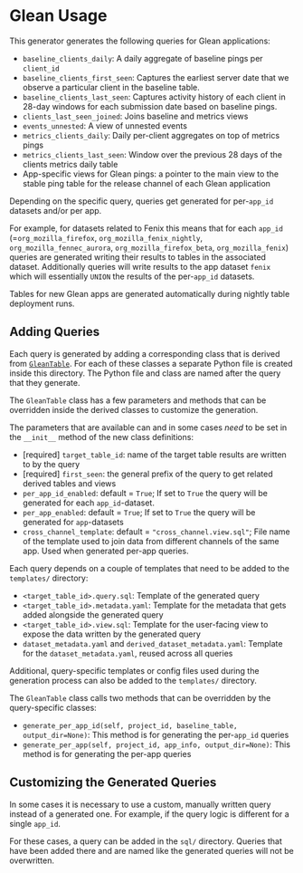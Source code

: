 # Glean Usage

This generator generates the following queries for Glean applications:
* `baseline_clients_daily`: A daily aggregate of baseline pings per `client_id`
* `baseline_clients_first_seen`: Captures the earliest server date that we observe a particular client in the
  baseline table.
* `baseline_clients_last_seen`: Captures activity history of each client in 28-day windows for each submission date based on baseline pings.
* `clients_last_seen_joined`: Joins baseline and metrics views
* `events_unnested`: A view of unnested events
* `metrics_clients_daily`: Daily per-client aggregates on top of metrics pings
* `metrics_clients_last_seen`: Window over the previous 28 days of the clients metrics daily table
* App-specific views for Glean pings: a pointer to the main view to the stable ping table for the release channel of each Glean application

Depending on the specific query, queries get generated for per-`app_id` datasets and/or per app.

For example, for datasets related to Fenix this means that for each `app_id` (=`org_mozilla_firefox`, `org_mozilla_fenix_nightly`, `org_mozilla_fennec_aurora`, `org_mozilla_firefox_beta`, `org_mozilla_fenix`) queries are generated writing their results to tables in the associated dataset. Additionally queries will write results to the app dataset `fenix` which will essentially `UNION` the results of the per-`app_id` datasets.

Tables for new Glean apps are generated automatically during nightly table deployment runs.

## Adding Queries

Each query is generated by adding a corresponding class that is derived from  [`GleanTable`](https://github.com/mozilla/bigquery-etl/blob/main/sql_generators/glean_usage/common.py#L137). For each of these classes a separate Python file is created inside this directory. The Python file and class are named after the query that they generate.

The `GleanTable` class has a few parameters and methods that can be overridden inside the derived classes to customize the generation.

The parameters that are available can and in some cases _need_ to be set in the `__init__` method of the new class definitions:
* [required] `target_table_id`: name of the target table results are written to by the query
* [required] `first_seen`: the general prefix of the query to get related derived tables and views
* `per_app_id_enabled`: default = `True`; If set to `True` the query will be generated for each `app_id`-dataset.
* `per_app_enabled`: default = `True`; If set to `True` the query will be generated for `app`-datasets
* `cross_channel_template`: default = `"cross_channel.view.sql"`; File name of the template used to join data from different channels of the same app. Used when generated per-app queries.

Each query depends on a couple of templates that need to be added to the `templates/` directory:
* `<target_table_id>.query.sql`: Template of the generated query
* `<target_table_id>.metadata.yaml`: Template for the metadata that gets added alongside the generated query
* `<target_table_id>.view.sql`: Template for the user-facing view to expose the data written by the generated query
* `dataset_metadata.yaml` and `derived_dataset_metadata.yaml`: Template for the `dataset_metadata.yaml`, reused across all queries

Additional, query-specific templates or config files used during the generation process can also be added to the `templates/` directory. 

The `GleanTable` class calls two methods that can be overridden by the query-specific classes:
* `generate_per_app_id(self, project_id, baseline_table, output_dir=None)`: This method is for generating the per-`app_id` queries
* `generate_per_app(self, project_id, app_info, output_dir=None)`: This method is for generating the per-app queries


## Customizing the Generated Queries

In some cases it is necessary to use a custom, manually written query instead of a generated one. For example, if the query logic is different for a single `app_id`.

For these cases, a query can be added in the `sql/` directory. Queries that have been added there and are named like the generated queries will not be overwritten.

